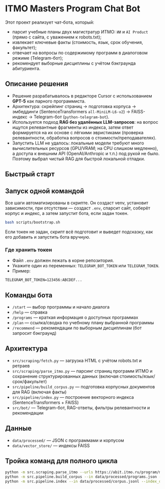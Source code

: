 # ITMO Masters Program Chat Bot

Этот проект реализует чат-бота, который:
- парсит учебные планы двух магистратур ИТМО: `ИИ` и `AI Product` (прямо с сайта, с уважением к robots.txt);
- извлекает ключевые факты (стоимость, язык, срок обучения, факультет);
- отвечает на вопросы по содержимому программ в диалоговом режиме (Telegram-бот);
- рекомендует выборные дисциплины с учётом бэкграунда абитуриента.

## Описание решения
- Решение разрабатывалось в редакторе Cursor с использованием **GPT-5** как парного программиста.
- Архитектура: скрейпинг страниц → подготовка корпуса → эмбеддинги (SentenceTransformers `all-MiniLM-L6-v2`) → FAISS-индекс → Telegram-бот (`python-telegram-bot`).
- Используется подход **RAG без удалённых LLM-запросов**: на вопрос ищутся релевантные фрагменты из индекса, затем ответ формируется на их основе с лёгкими эвристиками (проверка релевантности, обработка вопросов о стоимости/преподавателях).
- Запустить LLM не удалось: локальные модели требуют много вычислительных ресурсов (GPU/VRAM; на CPU слишком медленно), а доступа к внешним API (OpenAI/Anthropic и т.п.) под рукой не было. Поэтому выбрал чистый RAG для быстрой локальной отладки.

## Быстрый старт



## Запуск одной командой

Все шаги автоматизированы в скрипте. Он создаст venv, установит зависимости, при отсутствии — создаст `.env`, спарсит сайт, соберёт корпус и индекс, а затем запустит бота, если задан токен.

```bash
bash scripts/bootstrap.sh
```

Если токен не задан, скрипт всё подготовит и выведет подсказку, как его добавить и запустить бота вручную.

### Где хранить токен

- Файл `.env` должен лежать в корне репозитория.
- Укажите один из переменных: `TELEGRAM_BOT_TOKEN` или `TELEGRAM_TOKEN`.
- Пример:

```env
TELEGRAM_BOT_TOKEN=123456:ABCDEF...
```

## Команды бота
- `/start` — выбор программы и начало диалога
- `/help` — справка
- `/programs` — краткая информация о доступных программах
- `/plan` — ссылка/сводка по учебному плану выбранной программы
- `/recommend` — рекомендации по выборным дисциплинам (бот запросит бэкграунд)

## Архитектура
- `src/scraping/fetch.py` — загрузка HTML с учётом robots.txt и ретраев
- `src/scraping/parse_itmo.py` — парсинг страниц программ ИТМО и сохранение структурированных данных (включая стоимость/язык/срок/факультет)
- `src/pipeline/build_corpus.py` — подготовка корпусных документов для RAG (включая факты)
- `src/pipeline/index.py` — построение векторного индекса (SentenceTransformers + FAISS)
- `src/bot/` — Telegram-бот, RAG-ответы, фильтры релевантности и рекомендации

## Данные
- `data/processed/` — JSON с программами и корпусом
- `data/vector_store/` — индексы FAISS

## Тройка команд для полного цикла
```bash
python -m src.scraping.parse_itmo --urls https://abit.itmo.ru/program/master/ai https://abit.itmo.ru/program/master/ai_product --out data/processed/programs.json
python -m src.pipeline.build_corpus --in data/processed/programs.json --out data/processed/corpus.jsonl
python -m src.pipeline.index --in data/processed/corpus.jsonl --index_dir data/vector_store
```

